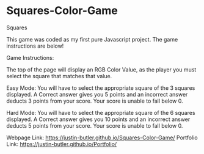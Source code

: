 # Squares-Color-Game
Squares

This game was coded as my first pure Javascript project. The game instructions are below!

Game Instructions: 

The top of the page will display an RGB Color Value, as the player you must select the square that matches that value.

Easy Mode: You will have to select the appropriate square of the 3 squares displayed. A Correct answer gives you 5 points and an incorrect answer deducts 3 points from your score. Your score is unable to fall below 0.

Hard Mode: You will have to select the appropriate square of the 6 squares displayed. A Correct answer gives you 10 points and an incorrect answer deducts 5 points from your score. Your score is unable to fall below 0.
 
Webpage Link: https://justin-butler.github.io/Squares-Color-Game/
Portfolio Link: https://justin-butler.github.io/Portfolio/
